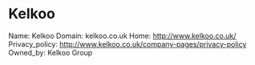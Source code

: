 
# Kelkoo

Name: Kelkoo
Domain: kelkoo.co.uk
Home: http://www.kelkoo.co.uk/
Privacy_policy: http://www.kelkoo.co.uk/company-pages/privacy-policy
Owned_by: Kelkoo Group
